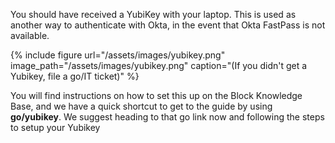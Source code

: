 You should have received a YubiKey with your laptop. 
This is used as another way to authenticate with Okta, in the event that Okta FastPass is not available.

{% include figure url="/assets/images/yubikey.png" image_path="/assets/images/yubikey.png" caption="(If you didn't get a Yubikey, file a go/IT ticket)" %}

You will find instructions on how to set this up on the Block Knowledge Base, and we have a quick shortcut to get to the guide by using __go/yubikey__. We suggest heading to that go link now and following the steps to setup your Yubikey
